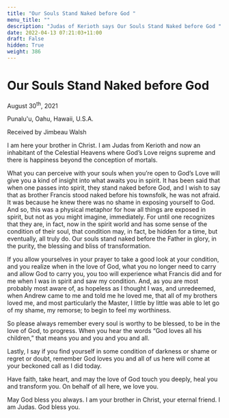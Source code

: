 ```yaml
---
title: "Our Souls Stand Naked before God "
menu_title: ""
description: "Judas of Kerioth says Our Souls Stand Naked before God "
date: 2022-04-13 07:21:03+11:00
draft: False
hidden: True
weight: 386
---
```

# Our Souls Stand Naked before God 

August 30<sup>th</sup>, 2021

Punalu'u, Oahu, Hawaii, U.S.A.

Received by Jimbeau Walsh   



I am here your brother in Christ. I am Judas from Kerioth and now an inhabitant of the Celestial Heavens where God’s Love reigns supreme and there is happiness beyond the conception of mortals.
  
What you can perceive with your souls when you’re open to God’s Love will give you a kind of insight into what awaits you in spirit. It has been said that when one passes into spirit, they stand naked before God, and I wish to say that as brother Francis stood naked before his townsfolk, he was not afraid. It was because he knew there was no shame in exposing yourself to God. And so, this was a physical metaphor for how all things are exposed in spirit, but not as you might imagine, immediately. For until one recognizes that they are, in fact, now in the spirit world and has some sense of the condition of their soul, that condition may, in fact, be hidden for a time, but eventually, all truly do. Our souls stand naked before the Father in glory, in the purity, the blessing and bliss of transformation. 
   
If you allow yourselves in your prayer to take a good look at your condition, and you realize when in the love of God, what you no longer need to carry and allow God to carry you, you too will experience what Francis did and for me when I was in spirit and saw my condition. And, as you are most probably most aware of, as hopeless as I thought I was, and unredeemed, when Andrew came to me and told me he loved me, that all of my brothers loved me, and most particularly the Master, I little by little was able to let go of my shame, my remorse; to begin to feel my worthiness.
  
So please always remember every soul is worthy to be blessed, to be in the love of God, to progress. When you hear the words “God loves all his children,” that means you and you and you and all.

Lastly, I say if you find yourself in some condition of darkness or shame or regret or doubt, remember God loves you and all of us here will come at your beckoned call as I did today.
  
Have faith, take heart, and may the love of God touch you deeply, heal you and transform you. On behalf of all here, we love you.
    
May God bless you always. I am your brother in Christ, your eternal friend. I am Judas. God bless you.
